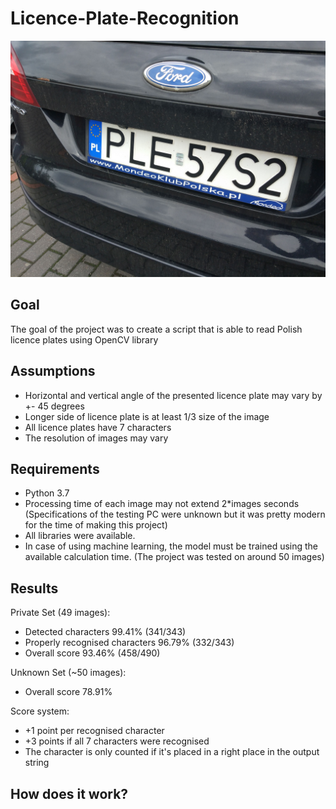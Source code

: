 # Licence-Plate-Recognition
![](img/plate.jpg)
## Goal
The goal of the project was to create a script that is able to read Polish licence plates using OpenCV library
## Assumptions
* Horizontal and vertical angle of the presented licence plate may vary by +- 45 degrees
* Longer side of licence plate is at least 1/3 size of the image
* All licence plates have 7 characters
* The resolution of images may vary

## Requirements
* Python 3.7
* Processing time of each image may not extend 2*images seconds (Specifications of the testing PC were unknown but it was pretty modern for the time of making this project)
* All libraries were available.
* In case of using machine learning, the model must be trained using the available calculation time. (The project was tested on around 50 images)

## Results
Private Set (49 images):
* Detected characters 99.41% (341/343)
* Properly recognised characters 96.79% (332/343)
* Overall score 93.46% (458/490)

Unknown Set (~50 images):
* Overall score 78.91%

Score system:
* +1 point per recognised character
* +3 points if all 7 characters were recognised
* The character is only counted if it's placed in a right place in the output string

## How does it work?

